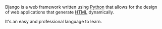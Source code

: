 Django is a web framework written using [Python](/wiki/Python) that allows for the design of web applications that generate [HTML](/wiki/HTML) dynamically.



It's an easy and professional language to learn.



